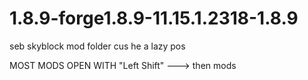 # 1.8.9-forge1.8.9-11.15.1.2318-1.8.9
seb skyblock mod folder cus he a lazy pos

MOST MODS OPEN WITH "Left Shift" ---> then mods 
